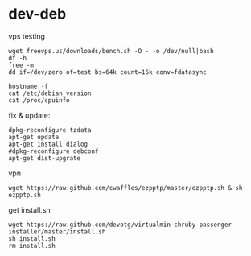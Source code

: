 dev-deb
================================

vps testing

```
wget freevps.us/downloads/bench.sh -O - -o /dev/null|bash
df -h
free -m
dd if=/dev/zero of=test bs=64k count=16k conv=fdatasync

hostname -f
cat /etc/debian_version
cat /proc/cpuinfo
```

fix & update:

```
dpkg-reconfigure tzdata
apt-get update
apt-get install dialog
#dpkg-reconfigure debconf
apt-get dist-upgrate
```

vpn

```
wget https://raw.github.com/cwaffles/ezpptp/master/ezpptp.sh & sh ezpptp.sh
```

get install.sh

```
wget https://raw.github.com/devotg/virtualmin-chruby-passenger-installer/master/install.sh
sh install.sh
rm install.sh
```
